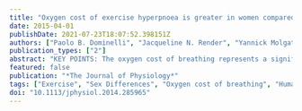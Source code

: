 ```yaml
---
title: "Oxygen cost of exercise hyperpnoea is greater in women compared with men"
date: 2015-04-01
publishDate: 2021-07-23T18:07:52.398151Z
authors: ["Paolo B. Dominelli", "Jacqueline N. Render", "Yannick Molgat-Seon", "Glen E. Foster", "Lee M. Romer", "A. William Sheel"]
publication_types: ["2"]
abstract: "KEY POINTS: The oxygen cost of breathing represents a significant fraction of total oxygen uptake during intense exercise. At a given ventilation, women have a greater work of breathing compared with men, and because work is linearly related to oxygen uptake we hypothesized that their oxygen cost of breathing would also be greater. For a given ventilation, women had a greater absolute oxygen cost of breathing, and this represented a greater fraction of total oxygen uptake. Regardless of sex, those who developed expiratory flow limitation had a greater oxygen cost of breathing at maximal exercise. The greater oxygen cost of breathing in women indicates that a greater fraction of total oxygen uptake (and possibly cardiac output) is directed to the respiratory muscles, which may influence blood flow distribution during exercise. ABSTRACT: We compared the oxygen cost of breathing (V̇O2 RM ) in healthy men and women over a wide range of exercise ventilations (V̇E). Eighteen subjects (nine women) completed 4 days of testing. First, a step-wise maximal cycle exercise test was completed for the assessment of spontaneous breathing patterns. Next, subjects were familiarized with the voluntary hyperpnoea protocol used to estimate V̇O2 RM . During the final two visits, subjects mimicked multiple times (four to six) the breathing patterns associated with five or six different exercise stages. Each trial lasted 5 min, and on-line pressure-volume and flow-volume loops were superimposed on target loops obtained during exercise to replicate the work of breathing accurately. At ∼55 l min(-1) V̇E, V̇O2 RM was significantly greater in women. At maximal ventilation, the absolute V̇O2 RM was not different (P textgreater 0.05) between the sexes, but represented a significantly greater fraction of whole-body V̇O2 in women (13.8 ± 1.5 vs. 9.4 ± 1.1% V̇O2). During heavy exercise at 92 and 100% V̇O2max, the unit cost of V̇E was +0.7 and +1.1 ml O2 l(-1) greater in women (P textless 0.05). At V̇O2max, men and women who developed expiratory flow limitation had a significantly greater V̇O2 RM than those who did not (435 ± 44 vs. 331 ± 30 ml O2  min(-1) ). In conclusion, women have a greater V̇O2 RM for a given V̇E, and this represents a greater fraction of whole-body V̇O2. The greater V̇O2 RM in women may have implications for the integrated physiological response to exercise."
featured: false
publication: "*The Journal of Physiology*"
tags: ["Exercise", "Sex Differences", "Oxygen cost of breathing", "Humans", "Adult", "Female", "Male", "Oxygen Consumption", "Sex Characteristics", "Exercise Test", "Respiration", "Young Adult", "Hyperventilation", "Respiratory Muscles"]
doi: "10.1113/jphysiol.2014.285965"
---
```


